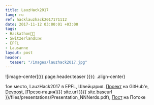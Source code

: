```yaml
---
title: LauzHack2017
lang: ru
ref: hacklauzhack2017171112
date: 2017-11-12 03:00:01 +03:00
tags:
- Hackathon👨‍💻
- Switzerland🇨🇭
- EPFL
- Lausanne
layout: post
header:
  teaser: "/images/lauzhack2017.jpg"
---
```


![image-center]({{ page.header.teaser }}){: .align-center}

1ое место, LauzHack2017 в EPFL, Швейцария. [Проект](https://github.com/akarazeev/SGS) на GitHub'e, [Devpost](https://devpost.com/software/nn-nerds), [Презентация]({{ site.url }}{{ site.baseurl }}/files/presentations/Presentation_NNNerds.pdf), [Пост](http://miptstream.ru/2017/11/18/lauzhack-2017/) на Потоке
